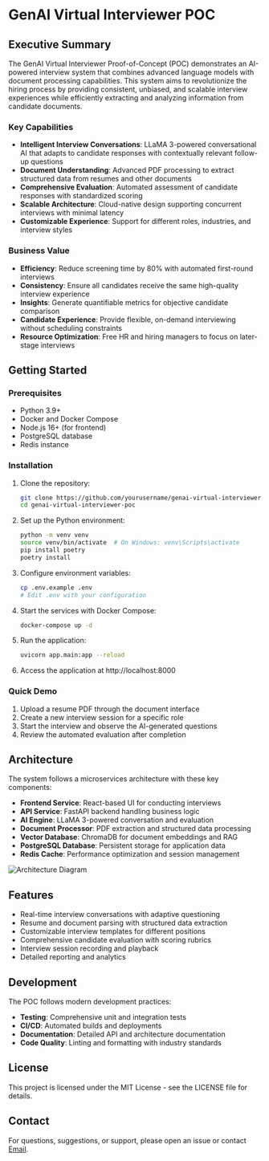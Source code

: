 # GenAI Virtual Interviewer POC

## Executive Summary

The GenAI Virtual Interviewer Proof-of-Concept (POC) demonstrates an AI-powered interview system that combines advanced language models with document processing capabilities. This system aims to revolutionize the hiring process by providing consistent, unbiased, and scalable interview experiences while efficiently extracting and analyzing information from candidate documents.

### Key Capabilities

- **Intelligent Interview Conversations**: LLaMA 3-powered conversational AI that adapts to candidate responses with contextually relevant follow-up questions
- **Document Understanding**: Advanced PDF processing to extract structured data from resumes and other documents
- **Comprehensive Evaluation**: Automated assessment of candidate responses with standardized scoring
- **Scalable Architecture**: Cloud-native design supporting concurrent interviews with minimal latency
- **Customizable Experience**: Support for different roles, industries, and interview styles

### Business Value

- **Efficiency**: Reduce screening time by 80% with automated first-round interviews
- **Consistency**: Ensure all candidates receive the same high-quality interview experience
- **Insights**: Generate quantifiable metrics for objective candidate comparison
- **Candidate Experience**: Provide flexible, on-demand interviewing without scheduling constraints
- **Resource Optimization**: Free HR and hiring managers to focus on later-stage interviews

## Getting Started

### Prerequisites

- Python 3.9+
- Docker and Docker Compose
- Node.js 16+ (for frontend)
- PostgreSQL database
- Redis instance

### Installation

1. Clone the repository:
   ```bash
   git clone https://github.com/yourusername/genai-virtual-interviewer-poc.git
   cd genai-virtual-interviewer-poc
   ```

2. Set up the Python environment:
   ```bash
   python -m venv venv
   source venv/bin/activate  # On Windows: venv\Scripts\activate
   pip install poetry
   poetry install
   ```

3. Configure environment variables:
   ```bash
   cp .env.example .env
   # Edit .env with your configuration
   ```

4. Start the services with Docker Compose:
   ```bash
   docker-compose up -d
   ```

5. Run the application:
   ```bash
   uvicorn app.main:app --reload
   ```

6. Access the application at http://localhost:8000

### Quick Demo

1. Upload a resume PDF through the document interface
2. Create a new interview session for a specific role
3. Start the interview and observe the AI-generated questions
4. Review the automated evaluation after completion

## Architecture

The system follows a microservices architecture with these key components:

- **Frontend Service**: React-based UI for conducting interviews
- **API Service**: FastAPI backend handling business logic
- **AI Engine**: LLaMA 3-powered conversation and evaluation
- **Document Processor**: PDF extraction and structured data processing
- **Vector Database**: ChromaDB for document embeddings and RAG
- **PostgreSQL Database**: Persistent storage for application data
- **Redis Cache**: Performance optimization and session management

![Architecture Diagram](architecture_diagram.png)

## Features

- Real-time interview conversations with adaptive questioning
- Resume and document parsing with structured data extraction
- Customizable interview templates for different positions
- Comprehensive candidate evaluation with scoring rubrics
- Interview session recording and playback
- Detailed reporting and analytics

## Development

The POC follows modern development practices:

- **Testing**: Comprehensive unit and integration tests
- **CI/CD**: Automated builds and deployments
- **Documentation**: Detailed API and architecture documentation
- **Code Quality**: Linting and formatting with industry standards

## License

This project is licensed under the MIT License - see the LICENSE file for details.

## Contact

For questions, suggestions, or support, please open an issue or contact [Email](mailto:nknitish90062@gmail.com).
